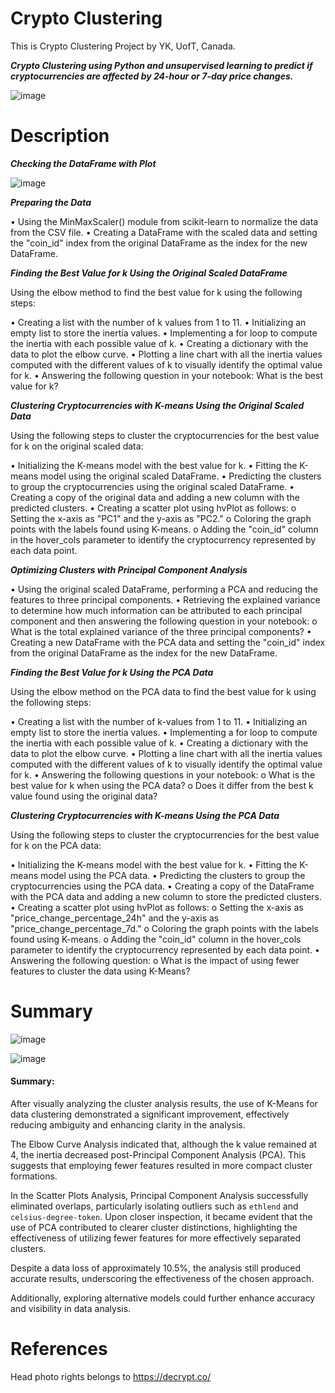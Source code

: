 # Crypto Clustering
This is Crypto Clustering Project by YK, UofT, Canada.

***Crypto Clustering using Python and unsupervised learning to predict if cryptocurrencies are affected by 24-hour or 7-day price changes.***

![image](https://github.com/YargKlnc/CryptoClustering/assets/142269763/75db4c2a-1f0d-47f9-8d77-a6465b2f9287)

# Description

***Checking the DataFrame with Plot***

![image](https://github.com/YargKlnc/CryptoClustering/assets/142269763/dfd9b22a-8d78-4c8a-9b21-41698fcd4c8e)

***Preparing the Data***

• Using the MinMaxScaler() module from scikit-learn to normalize the data from the CSV file.
• Creating a DataFrame with the scaled data and setting the "coin_id" index from the original DataFrame as the index for the new DataFrame.

***Finding the Best Value for k Using the Original Scaled DataFrame***

Using the elbow method to find the best value for k using the following steps:

• Creating a list with the number of k values from 1 to 11.
• Initializing an empty list to store the inertia values.
• Implementing a for loop to compute the inertia with each possible value of k.
• Creating a dictionary with the data to plot the elbow curve.
• Plotting a line chart with all the inertia values computed with the different values of k to visually identify the optimal value for k.
• Answering the following question in your notebook: What is the best value for k?

***Clustering Cryptocurrencies with K-means Using the Original Scaled Data***

Using the following steps to cluster the cryptocurrencies for the best value for k on the original scaled data:

• Initializing the K-means model with the best value for k.
• Fitting the K-means model using the original scaled DataFrame.
• Predicting the clusters to group the cryptocurrencies using the original scaled DataFrame.
• Creating a copy of the original data and adding a new column with the predicted clusters.
• Creating a scatter plot using hvPlot as follows:
  o Setting the x-axis as "PC1" and the y-axis as "PC2."
  o Coloring the graph points with the labels found using K-means.
  o Adding the "coin_id" column in the hover_cols parameter to identify the cryptocurrency represented by each data point.

***Optimizing Clusters with Principal Component Analysis***

• Using the original scaled DataFrame, performing a PCA and reducing the features to three principal components.
• Retrieving the explained variance to determine how much information can be attributed to each principal component and then answering the following question in your notebook:
  o What is the total explained variance of the three principal components?
• Creating a new DataFrame with the PCA data and setting the "coin_id" index from the original DataFrame as the index for the new DataFrame.

***Finding the Best Value for k Using the PCA Data***

Using the elbow method on the PCA data to find the best value for k using the following steps:

• Creating a list with the number of k-values from 1 to 11.
• Initializing an empty list to store the inertia values.
• Implementing a for loop to compute the inertia with each possible value of k.
• Creating a dictionary with the data to plot the elbow curve.
• Plotting a line chart with all the inertia values computed with the different values of k to visually identify the optimal value for k.
• Answering the following questions in your notebook:
  o What is the best value for k when using the PCA data?
  o Does it differ from the best k value found using the original data?

***Clustering Cryptocurrencies with K-means Using the PCA Data***

Using the following steps to cluster the cryptocurrencies for the best value for k on the PCA data:

• Initializing the K-means model with the best value for k.
• Fitting the K-means model using the PCA data.
• Predicting the clusters to group the cryptocurrencies using the PCA data.
• Creating a copy of the DataFrame with the PCA data and adding a new column to store the predicted clusters.
• Creating a scatter plot using hvPlot as follows:
  o Setting the x-axis as "price_change_percentage_24h" and the y-axis as "price_change_percentage_7d."
  o Coloring the graph points with the labels found using K-means.
  o Adding the "coin_id" column in the hover_cols parameter to identify the cryptocurrency represented by each data point.
• Answering the following question:
  o What is the impact of using fewer features to cluster the data using K-Means?

  # Summary

  ![image](https://github.com/YargKlnc/CryptoClustering/assets/142269763/16b2ceec-ec8e-4b53-9286-a85da5199398)

  ![image](https://github.com/YargKlnc/CryptoClustering/assets/142269763/b19d8ac4-7014-46fa-b656-b0aa5718a6bc)

#### Summary: 

After visually analyzing the cluster analysis results, the use of K-Means for data clustering demonstrated a significant improvement, effectively reducing ambiguity and enhancing clarity in the analysis.

The Elbow Curve Analysis indicated that, although the k value remained at 4, the inertia decreased post-Principal Component Analysis (PCA). This suggests that employing fewer features resulted in more compact cluster formations.

In the Scatter Plots Analysis, Principal Component Analysis successfully eliminated overlaps, particularly isolating outliers such as `ethlend` and `celsius-degree-token`. Upon closer inspection, it became evident that the use of PCA contributed to clearer cluster distinctions, highlighting the effectiveness of utilizing fewer features for more effectively separated clusters.

Despite a data loss of approximately 10.5%, the analysis still produced accurate results, underscoring the effectiveness of the chosen approach.

Additionally, exploring alternative models could further enhance accuracy and visibility in data analysis.

  # References
  
  Head photo rights belongs to https://decrypt.co/ 


